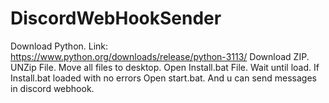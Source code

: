 # DiscordWebHookSender

Download Python. Link: https://www.python.org/downloads/release/python-3113/
Download ZIP.
UNZip File.
Move all files to desktop.
Open Install.bat File.
Wait until load.
If Install.bat loaded with no errors Open start.bat.
And u can send messages in discord webhook.
